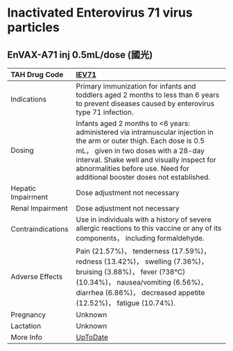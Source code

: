 # Inactivated Enterovirus 71 virus particles

## EnVAX-A71 inj 0.5mL/dose (國光)

| TAH Drug Code      | [IEV71](https://www.tahsda.org.tw/drugs/hissearch.php?drug_code=IEV71)                                                                                                                                                                                                                   |
|:-------------------|:-----------------------------------------------------------------------------------------------------------------------------------------------------------------------------------------------------------------------------------------------------------------------------------------|
| Indications        | Primary immunization for infants and toddlers aged 2 months to less than 6 years to prevent diseases caused by enterovirus type 71 infection.                                                                                                                                            |
| Dosing             | Infants aged 2 months to <6 years: administered via intramuscular injection in the arm or outer thigh. Each dose is 0.5 mL， given in two doses with a 28-day interval. Shake well and visually inspect for abnormalities before use. Need for additional booster doses not established. |
| Hepatic Impairment | Dose adjustment not necessary                                                                                                                                                                                                                                                            |
| Renal Impairment   | Dose adjustment not necessary                                                                                                                                                                                                                                                            |
| Contraindications  | Use in individuals with a history of severe allergic reactions to this vaccine or any of its components， including formaldehyde.                                                                                                                                                        |
| Adverse Effects    | Pain (21.57%)， tenderness (17.59%)， redness (13.42%)， swelling (7.36%)， bruising (3.88%)， fever (?38°C) (10.34%)， nausea/vomiting (6.56%)， diarrhea (6.86%)， decreased appetite (12.52%)， fatigue (10.74%).                                                                     |
| Pregnancy          | Unknown                                                                                                                                                                                                                                                                                  |
| Lactation          | Unknown                                                                                                                                                                                                                                                                                  |
| More Info          | [UpToDate](https://www.uptodate.com/contents/inactivated-enterovirus-71-virus-particles-drug-information)                                                                                                                                                                                |

